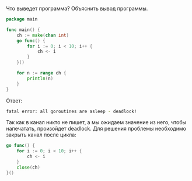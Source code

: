 Что выведет программа? Объяснить вывод программы.

```go
package main

func main() {
	ch := make(chan int)
	go func() {
		for i := 0; i < 10; i++ {
			ch <- i
		}
	}()

	for n := range ch {
		println(n)
	}
}
```

Ответ:

```bash
fatal error: all goroutines are asleep - deadlock!
```
Так как в канал никто не пишет, а мы ожидаем значение из него, чтобы напечатать, произойдет deadlock. Для решения проблемы необходимо закрыть канал после цикла:
```go
go func() {
	for i := 0; i < 10; i++ {
		ch <- i
	}
	close(ch)
}()
```
